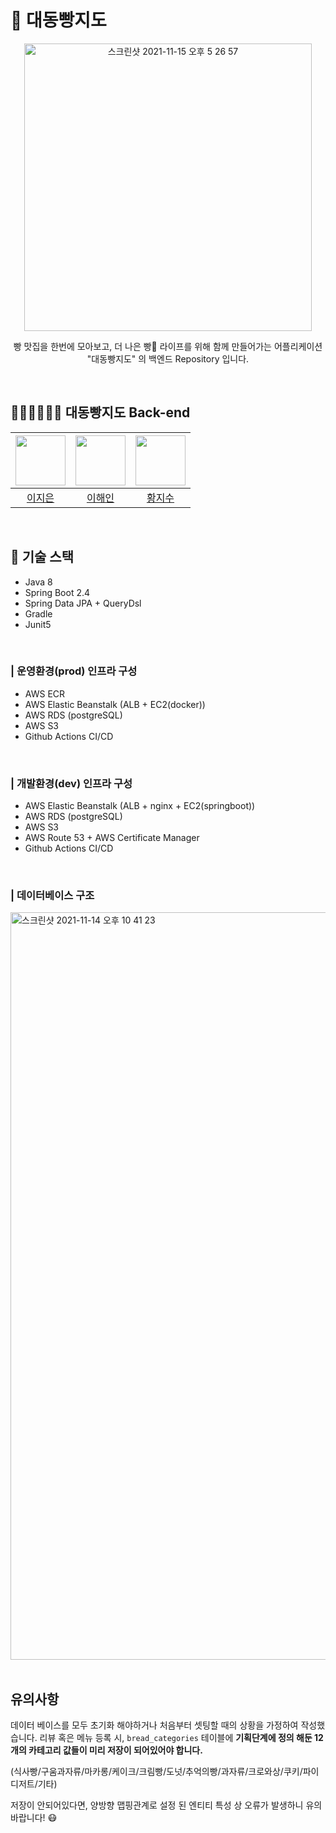 # 🍞 대동빵지도

<p align="center">
  <img width="460" alt="스크린샷 2021-11-15 오후 5 26 57" src="https://user-images.githubusercontent.com/58355531/141747595-b0b15d34-6cc5-4347-b06e-058cf518f7cf.png">
</p>

<p align="center">
  빵 맛집을 한번에 모아보고, 더 나은 빵🥐 라이프를 위해 함께 만들어가는 어플리케이션 "대동빵지도" 의 백엔드 Repository 입니다.
</p>
  
<br>

## 👩🏻‍💻👨🏻‍💻 대동빵지도 Back-end

|[<img src="https://user-images.githubusercontent.com/58355531/141788110-27767a22-8a7b-49e0-a29e-ae3eae57733e.png" width="80">](https://github.com/Jane096)|[<img src="https://user-images.githubusercontent.com/46235778/144022930-6b0125e7-8574-4ce6-a3e4-a825487f3dff.png" width="80">](https://github.com/2haein)|[<img src="https://avatars.githubusercontent.com/u/70900028?v=4" width="80">](https://github.com/earth-h)|
|:---:|:---:|:---:|
|[이지은](https://github.com/Jane096)|[이해인](https://github.com/2haein)|[황지수](https://github.com/earth-h)|

<br>

## 📱 기술 스택

- Java 8
- Spring Boot 2.4
- Spring Data JPA + QueryDsl
- Gradle
- Junit5

<br>

### | 운영환경(prod) 인프라 구성
- AWS ECR
- AWS Elastic Beanstalk (ALB + EC2(docker))
- AWS RDS (postgreSQL)
- AWS S3
- Github Actions CI/CD

<br>

### | 개발환경(dev) 인프라 구성
- AWS Elastic Beanstalk (ALB + nginx + EC2(springboot))
- AWS RDS (postgreSQL)
- AWS S3
- AWS Route 53 + AWS Certificate Manager
- Github Actions CI/CD

<br>

### | 데이터베이스 구조

<img width="1196" alt="스크린샷 2021-11-14 오후 10 41 23" src="https://user-images.githubusercontent.com/58355531/141683929-672901e8-4476-46b2-b9d3-e4b9bbbc548e.png">

<br>
<br>

## 유의사항

데이터 베이스를 모두 초기화 해야하거나 처음부터 셋팅할 때의 상황을 가정하여 작성했습니다.
리뷰 혹은 메뉴 등록 시, `bread_categories` 테이블에 **기획단계에 정의 해둔 12개의 카테고리 값들이 미리 저장이 되어있어야 합니다.**    

(식사빵/구움과자류/마카롱/케이크/크림빵/도넛/추억의빵/과자류/크로와상/쿠키/파이디저트/기타)

저장이 안되어있다면, 양방향 맵핑관계로 설정 된 엔티티 특성 상 오류가 발생하니 유의바랍니다! 😷

